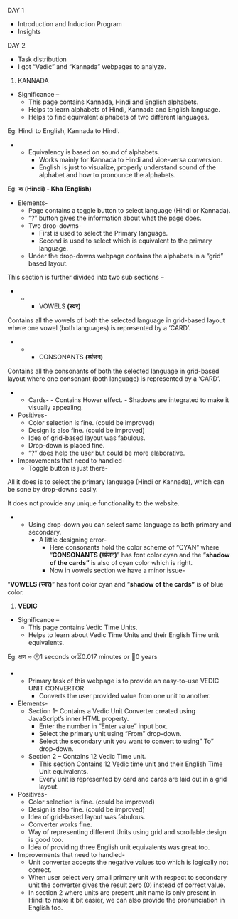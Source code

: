 DAY 1

- Introduction and Induction Program
- Insights

DAY 2

- Task distribution
- I got “Vedic” and “Kannada” webpages to analyze.

1. KANNADA

- Significance –
  - This page contains Kannada, Hindi and English alphabets.
  - Helps to learn alphabets of Hindi, Kannada and English language.
  - Helps to find equivalent alphabets of two different languages.

Eg: Hindi to English, Kannada to Hindi.

- - Equivalency is based on sound of alphabets.
    - Works mainly for Kannada to Hindi and vice-versa conversion.
    - English is just to visualize, properly understand sound of the alphabet and how to pronounce the alphabets.

Eg: **क (Hindi) - Kha (English)**

- Elements-
  - Page contains a toggle button to select language (Hindi or Kannada).
  - “?” button gives the information about what the page does.
  - Two drop-downs-
    - First is used to select the Primary language.
    - Second is used to select which is equivalent to the primary language.
  - Under the drop-downs webpage contains the alphabets in a “grid” based layout.

This section is further divided into two sub sections –

- - - VOWELS **(स्वर)**

Contains all the vowels of both the selected language in grid-based layout where one vowel (both languages) is represented by a ‘CARD’.

- - - CONSONANTS **(व्यंजन)**

Contains all the consonants of both the selected language in grid-based layout where one consonant (both language) is represented by a ‘CARD’.

- - Cards-
        - Contains Hower effect.
        - Shadows are integrated to make it visually appealing.
- Positives-
  - Color selection is fine. (could be improved)
  - Design is also fine. (could be improved)
  - Idea of grid-based layout was fabulous.
  - Drop-down is placed fine.
  - “?” does help the user but could be more elaborative.
- Improvements that need to handled-
  - Toggle button is just there-

All it does is to select the primary language (Hindi or Kannada), which can be sone by drop-downs easily.

It does not provide any unique functionality to the website.
- - Using drop-down you can select same language as both primary and secondary.
    - A little designing error-
      - Here consonants hold the color scheme of “CYAN” where “**CONSONANTS (व्यंजन)**” has font color cyan and the “**shadow of the cards”** is also of cyan color which is right.
      - Now in vowels section we have a minor issue-

“**VOWELS (स्वर)**” has font color cyan and “**shadow of the cards”** is of blue color.

1. **VEDIC**

- Significance –
  - This page contains Vedic Time Units.
  - Helps to learn about Vedic Time Units and their English Time unit equivalents.

Eg: क्षण ≈ 🕛1 seconds or⏳0.017 minutes or 📅0 years

- - Primary task of this webpage is to provide an easy-to-use VEDIC UNIT CONVERTOR
    - Converts the user provided value from one unit to another.
- Elements-
  - Section 1- Contains a Vedic Unit Converter created using JavaScript’s inner HTML property.
    - Enter the number in “Enter value” input box.
    - Select the primary unit using “From” drop-down.
    - Select the secondary unit you want to convert to using” To” drop-down.
  - Section 2 – Contains 12 Vedic Time unit.
    - This section Contains 12 Vedic time unit and their English Time Unit equivalents.
    - Every unit is represented by card and cards are laid out in a grid layout.
- Positives-
  - Color selection is fine. (could be improved)
  - Design is also fine. (could be improved)
  - Idea of grid-based layout was fabulous.
  - Converter works fine.
  - Way of representing different Units using grid and scrollable design is good too.
  - Idea of providing three English unit equivalents was great too.
- Improvements that need to handled-
  - Unit converter accepts the negative values too which is logically not correct.
  - When user select very small primary unit with respect to secondary unit the converter gives the result zero (0) instead of correct value.
  - In section 2 where units are present unit name is only present in Hindi to make it bit easier, we can also provide the pronunciation in English too.
